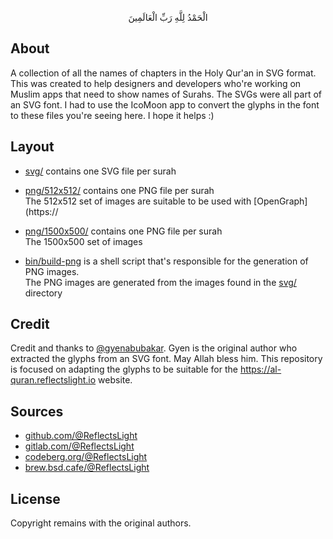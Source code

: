 <p align="center">
الْحَمْدُ لِلَّهِ رَبِّ الْعَالَمِينَ
</p>

## About

A collection of all the names of chapters in the Holy Qur'an in SVG format.
This was created to help designers and developers who're working on Muslim
apps that need to show names of Surahs. The SVGs were all part of an SVG font.
I had to use the IcoMoon app to convert the glyphs in the font to these files
you're seeing here. I hope it helps :)

## Layout

* [svg/](svg/) contains one SVG file per surah
* [png/512x512/](png/512x512/) contains one PNG file per surah <br>
  The 512x512 set of images are suitable to be used with [OpenGraph](https://
  
* [png/1500x500/](png/1500x500/) contains one PNG file per surah <br>
  The 1500x500 set of images
* [bin/build-png](bin/build-png) is a shell script that's responsible
  for the generation of PNG images. <br>
  The PNG images are generated from the images found in the [svg/](svg/) directory

## Credit

Credit and thanks to [@gyenabubakar](https://github.com/gyenabubakar). Gyen is
the original author who extracted the glyphs from an SVG font. May Allah bless him.
This repository is focused on adapting the glyphs to be suitable for the
https://al-quran.reflectslight.io website.

## Sources

* [github.com/@ReflectsLight](https://github.com/ReflectsLight/surah-name-glyphs)
* [gitlab.com/@ReflectsLight](https://gitlab.com/ReflectsLight/surah-name-glyphs)
* [codeberg.org/@ReflectsLight](https://codeberg.org/ReflectsLight/surah-name-glyphs)
* [brew.bsd.cafe/@ReflectsLight](https://brew.bsd.cafe/ReflectsLight/surah-name-glyphs)

## License

Copyright remains with the original authors.

